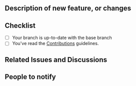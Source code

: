 <!--  Use the following format for your Pull Request title:

    BUG FIX
    {Issue ID|BUG FIX}: {Description of change}

    OTHERS
    {Whatever}: {Description of change} -->

## Description of new feature, or changes
<!-- What exactly does this PR do? -->

## Checklist

- [ ] Your branch is up-to-date with the base branch
- [ ] You've read the [Contributions](https://github.com/manrajgrover/SingleDivProject/blob/master/.github/CONTRIBUTING.md) guidelines.

## Related Issues and Discussions
<!-- Link related issues here to automatically close them when PR is merged -->
<!-- E.g. "Fixes #12" -->

## People to notify
<!-- Please @mention relevant people here: -->
